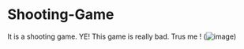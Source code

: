 # Shooting-Game
It is a shooting game. YE!
This game is really bad.
Trus me ! (![image](https://user-images.githubusercontent.com/129579284/229270511-be725c72-035e-4e75-82e1-ceea9ed70635.png))
